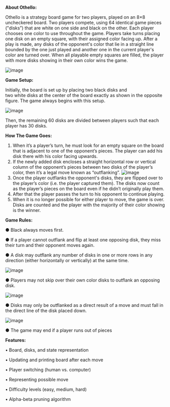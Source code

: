 **About Othello:**

Othello is a strategy board game for two players, played on an 8×8 uncheckered board. Two players compete, using 64 identical game pieces ("disks”) that are white on one side and black on the other. Each player chooses one color to use throughout the game. Players take turns placing one disk on an empty square, with their assigned color facing up. After a play is made, any disks of the opponent's color that lie in a straight line bounded by the one just played and another one in the current player's color are turned over. When all playable empty squares are filled, the player with more disks showing in their own color wins the game.

![image](https://github.com/11mahmoudd/Othello_Board_Game/assets/92806248/fed7afeb-6ce8-4b0b-a570-78a33540086d)

**Game Setup:**

Initially, the board is set up by placing two black disks and  
two white disks at the center of the board exactly as shown
in the opposite figure. The game always begins with this
setup.

  ![image](https://github.com/11mahmoudd/Othello_Board_Game/assets/92806248/0747b7c8-2ced-4894-a03d-a80f3444dca3)

Then, the remaining 60 disks are divided between players
such that each player has 30 disks.                                              


**How The Game Goes:**

1. When it’s a player’s turn, he must look for an empty square on the board that is adjacent
to one of the opponent’s pieces. The player can add his disk there with his color facing
upwards.
2. If the newly added disk encloses a straight horizontal row or vertical column of the
opponent’s pieces between two disks of the player’s color, then it’s a legal move known
as “outflanking”.
![image](https://github.com/11mahmoudd/Othello_Board_Game/assets/92806248/669f922e-9608-4d80-94fd-e7d2b5f830ec)
3. Once the player outflanks the opponent's disks, they are flipped over to the player’s
color (i.e. the player captured them). The disks now count as the player’s pieces on the board even if he didn’t originally play them.
4. After that the player passes the turn to his opponent to continue playing.
5. When it is no longer possible for either player to move, the game is over. Disks are
counted and the player with the majority of their color showing is the winner.

**Game Rules:**

● Black always moves first.

● If a player cannot outflank and flip at least one opposing disk, they miss their turn and
their opponent moves again.

● A disk may outflank any number of disks in one or more rows in any direction (either horizontally or vertically) at the same time.

![image](https://github.com/11mahmoudd/Othello_Board_Game/assets/92806248/4d208b9e-3074-41c1-864b-fa7668d70e2b)

● Players may not skip over their own color disks to outflank an opposing disk.

![image](https://github.com/11mahmoudd/Othello_Board_Game/assets/92806248/2cf7fb76-bcdd-4175-8cf0-c5ed98555337)

● Disks may only be outflanked as a direct result of a move and must fall in the direct line of the disk placed down.

![image](https://github.com/11mahmoudd/Othello_Board_Game/assets/92806248/09bb1317-ce30-49f1-a7c4-c27354c41ee8)

● The game may end if a player runs out of pieces


**Features:**

•	Board, disks, and state representation

•	Updating and printing board after each move

•	Player switching (human vs. computer)

•	Representing possible move

•	Difficulty levels (easy, medium, hard)

•	Alpha-beta pruning algorithm



